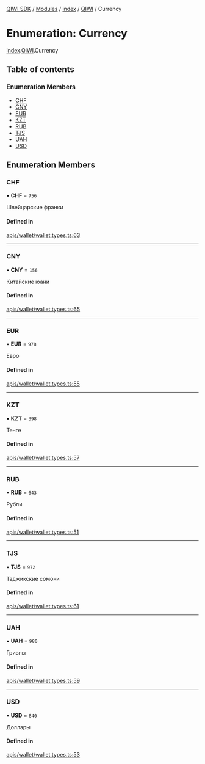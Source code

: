 [QIWI SDK](../README.md) / [Modules](../modules.md) / [index](../modules/index.md) / [QIWI](../modules/index.QIWI.md) / Currency

# Enumeration: Currency

[index](../modules/index.md).[QIWI](../modules/index.QIWI.md).Currency

## Table of contents

### Enumeration Members

- [CHF](index.QIWI.Currency.md#chf)
- [CNY](index.QIWI.Currency.md#cny)
- [EUR](index.QIWI.Currency.md#eur)
- [KZT](index.QIWI.Currency.md#kzt)
- [RUB](index.QIWI.Currency.md#rub)
- [TJS](index.QIWI.Currency.md#tjs)
- [UAH](index.QIWI.Currency.md#uah)
- [USD](index.QIWI.Currency.md#usd)

## Enumeration Members

### CHF

• **CHF** = ``756``

Швейцарские франки

#### Defined in

[apis/wallet/wallet.types.ts:63](https://github.com/AlexXanderGrib/node-qiwi-sdk/blob/8cf62fb/src/apis/wallet/wallet.types.ts#L63)

___

### CNY

• **CNY** = ``156``

Китайские юани

#### Defined in

[apis/wallet/wallet.types.ts:65](https://github.com/AlexXanderGrib/node-qiwi-sdk/blob/8cf62fb/src/apis/wallet/wallet.types.ts#L65)

___

### EUR

• **EUR** = ``978``

Евро

#### Defined in

[apis/wallet/wallet.types.ts:55](https://github.com/AlexXanderGrib/node-qiwi-sdk/blob/8cf62fb/src/apis/wallet/wallet.types.ts#L55)

___

### KZT

• **KZT** = ``398``

Тенге

#### Defined in

[apis/wallet/wallet.types.ts:57](https://github.com/AlexXanderGrib/node-qiwi-sdk/blob/8cf62fb/src/apis/wallet/wallet.types.ts#L57)

___

### RUB

• **RUB** = ``643``

Рубли

#### Defined in

[apis/wallet/wallet.types.ts:51](https://github.com/AlexXanderGrib/node-qiwi-sdk/blob/8cf62fb/src/apis/wallet/wallet.types.ts#L51)

___

### TJS

• **TJS** = ``972``

Таджикские сомони

#### Defined in

[apis/wallet/wallet.types.ts:61](https://github.com/AlexXanderGrib/node-qiwi-sdk/blob/8cf62fb/src/apis/wallet/wallet.types.ts#L61)

___

### UAH

• **UAH** = ``980``

Гривны

#### Defined in

[apis/wallet/wallet.types.ts:59](https://github.com/AlexXanderGrib/node-qiwi-sdk/blob/8cf62fb/src/apis/wallet/wallet.types.ts#L59)

___

### USD

• **USD** = ``840``

Доллары

#### Defined in

[apis/wallet/wallet.types.ts:53](https://github.com/AlexXanderGrib/node-qiwi-sdk/blob/8cf62fb/src/apis/wallet/wallet.types.ts#L53)
